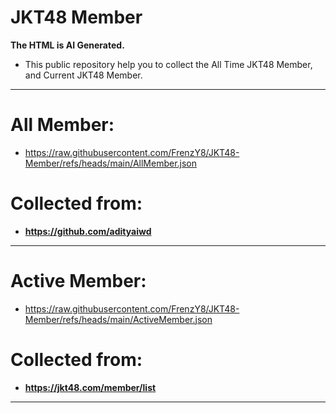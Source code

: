 # JKT48 Member
**The HTML is AI Generated.**
- This public repository help you to collect the All Time JKT48 Member, and Current JKT48 Member.
---
# All Member:
- https://raw.githubusercontent.com/FrenzY8/JKT48-Member/refs/heads/main/AllMember.json

# Collected from: 
- **https://github.com/adityaiwd**
---
# Active Member:
- https://raw.githubusercontent.com/FrenzY8/JKT48-Member/refs/heads/main/ActiveMember.json

# Collected from: 
- **https://jkt48.com/member/list**
---
